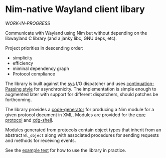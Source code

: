 # Nim-native Wayland client libary

*WORK-IN-PROGRESS*

Communicate with Wayland using Nim but without depending on the libwayland C library (and a janky libc, GNU deps, etc).

Project priorities in descending order:
- simplicity
- efficiency
- miminal dependency graph
- Protocol compliance

The library is built against the [sys](https://github.com/alaviss/nim-sys) I/O dispatcher and uses [continuation-Passing style](https://github.com/nim-works/cps) for asynchronicity.
The implementation is simple enough to augmented later with support for different dispatchers, should patches be forthcoming.

The library provides a [code-generator](./src/wayland/codegenerator.nim) for producing a Nim module for a given protocol document in XML.
Modules are provided for the [core protocol](./src/wayland/globals.nim) and [xdg-shell](./src/wayland/xdg_shell.nim).

Modules generated from protocols contain object types that inherit from an abstract `Wl_object` along with associated procedures for sending requests and methods for receiving events.

See the [example test](./tests/test_example.nim) for how to use the library in practice.
